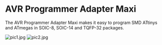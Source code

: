 # AVR Programmer Adapter Maxi
The AVR Programmer Adapter Maxi makes it easy to program SMD ATtinys and ATmegas in SOIC-8, SOIC-14 and TQFP-32 packages.

![pic1.jpg](https://image.easyeda.com/pullimage/kbvD8kJzoMA1VfWvLwGwmdJkS6xdLQlM6pdZamyE.jpeg)
![pic2.jpg](https://image.easyeda.com/pullimage/Ap5RL7OdWHZ9hmI1lqf9LyamKWbGW0VlYceR2ZY2.jpeg)
